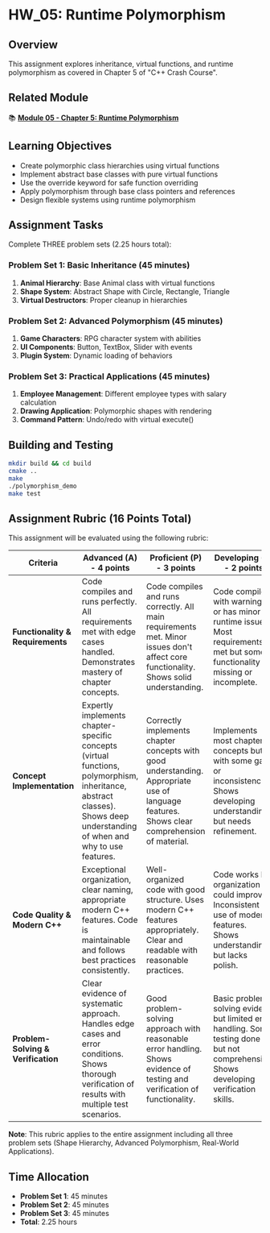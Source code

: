 # HW_05: Runtime Polymorphism

## Overview
This assignment explores inheritance, virtual functions, and runtime polymorphism as covered in Chapter 5 of "C++ Crash Course".

## Related Module
📚 **[Module 05 - Chapter 5: Runtime Polymorphism](../)**

## Learning Objectives
- Create polymorphic class hierarchies using virtual functions
- Implement abstract base classes with pure virtual functions
- Use the override keyword for safe function overriding
- Apply polymorphism through base class pointers and references
- Design flexible systems using runtime polymorphism

## Assignment Tasks
Complete THREE problem sets (2.25 hours total):

### Problem Set 1: Basic Inheritance (45 minutes)
1. **Animal Hierarchy**: Base Animal class with virtual functions
2. **Shape System**: Abstract Shape with Circle, Rectangle, Triangle
3. **Virtual Destructors**: Proper cleanup in hierarchies

### Problem Set 2: Advanced Polymorphism (45 minutes)
1. **Game Characters**: RPG character system with abilities
2. **UI Components**: Button, TextBox, Slider with events
3. **Plugin System**: Dynamic loading of behaviors

### Problem Set 3: Practical Applications (45 minutes)
1. **Employee Management**: Different employee types with salary calculation
2. **Drawing Application**: Polymorphic shapes with rendering
3. **Command Pattern**: Undo/redo with virtual execute()

## Building and Testing
```bash
mkdir build && cd build
cmake ..
make
./polymorphism_demo
make test
```

## Assignment Rubric (16 Points Total)

This assignment will be evaluated using the following rubric:

| Criteria | Advanced (A) - 4 points | Proficient (P) - 3 points | Developing (D) - 2 points | Incomplete (I) - 1 point |
|----------|-------------------------|---------------------------|--------------------------|-------------------------|
| **Functionality & Requirements** | Code compiles and runs perfectly. All requirements met with edge cases handled. Demonstrates mastery of chapter concepts. | Code compiles and runs correctly. All main requirements met. Minor issues don't affect core functionality. Shows solid understanding. | Code compiles with warnings or has minor runtime issues. Most requirements met but some functionality missing or incomplete. | Code doesn't compile or has major functionality problems. Key requirements not met. Limited understanding evident. |
| **Concept Implementation** | Expertly implements chapter-specific concepts (virtual functions, polymorphism, inheritance, abstract classes). Shows deep understanding of when and why to use features. | Correctly implements chapter concepts with good understanding. Appropriate use of language features. Shows clear comprehension of material. | Implements most chapter concepts but with some gaps or inconsistencies. Shows developing understanding but needs refinement. | Limited or incorrect implementation of chapter concepts. Doesn't demonstrate understanding of core material. |
| **Code Quality & Modern C++** | Exceptional organization, clear naming, appropriate modern C++ features. Code is maintainable and follows best practices consistently. | Well-organized code with good structure. Uses modern C++ features appropriately. Clear and readable with reasonable practices. | Code works but organization could improve. Inconsistent use of modern features. Shows understanding but lacks polish. | Poor organization, minimal use of modern C++ features. Difficult to read and understand. Basic functionality only. |
| **Problem-Solving & Verification** | Clear evidence of systematic approach. Handles edge cases and error conditions. Shows thorough verification of results with multiple test scenarios. | Good problem-solving approach with reasonable error handling. Shows evidence of testing and verification of functionality. | Basic problem-solving evident but limited error handling. Some testing done but not comprehensive. Shows developing verification skills. | Little evidence of systematic approach. Minimal error handling or testing. No clear verification strategy demonstrated. |

**Note**: This rubric applies to the entire assignment including all three problem sets (Shape Hierarchy, Advanced Polymorphism, Real-World Applications).

## Time Allocation
- **Problem Set 1**: 45 minutes
- **Problem Set 2**: 45 minutes
- **Problem Set 3**: 45 minutes
- **Total**: 2.25 hours